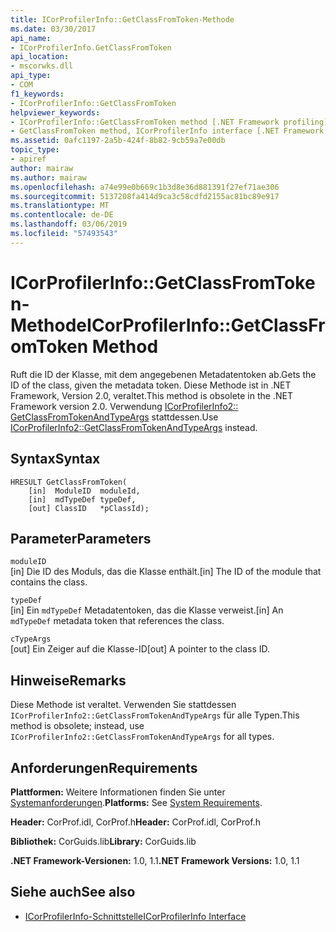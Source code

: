 ```yaml
---
title: ICorProfilerInfo::GetClassFromToken-Methode
ms.date: 03/30/2017
api_name:
- ICorProfilerInfo.GetClassFromToken
api_location:
- mscorwks.dll
api_type:
- COM
f1_keywords:
- ICorProfilerInfo::GetClassFromToken
helpviewer_keywords:
- ICorProfilerInfo::GetClassFromToken method [.NET Framework profiling]
- GetClassFromToken method, ICorProfilerInfo interface [.NET Framework profiling]
ms.assetid: 0afc1197-2a5b-424f-8b82-9cb59a7e00db
topic_type:
- apiref
author: mairaw
ms.author: mairaw
ms.openlocfilehash: a74e99e0b669c1b3d8e36d881391f27ef71ae306
ms.sourcegitcommit: 5137208fa414d9ca3c58cdfd2155ac81bc89e917
ms.translationtype: MT
ms.contentlocale: de-DE
ms.lasthandoff: 03/06/2019
ms.locfileid: "57493543"
---
```

# <a name="icorprofilerinfogetclassfromtoken-method"></a><span data-ttu-id="572fa-102">ICorProfilerInfo::GetClassFromToken-Methode</span><span class="sxs-lookup"><span data-stu-id="572fa-102">ICorProfilerInfo::GetClassFromToken Method</span></span>
<span data-ttu-id="572fa-103">Ruft die ID der Klasse, mit dem angegebenen Metadatentoken ab.</span><span class="sxs-lookup"><span data-stu-id="572fa-103">Gets the ID of the class, given the metadata token.</span></span> <span data-ttu-id="572fa-104">Diese Methode ist in .NET Framework, Version 2.0, veraltet.</span><span class="sxs-lookup"><span data-stu-id="572fa-104">This method is obsolete in the .NET Framework version 2.0.</span></span> <span data-ttu-id="572fa-105">Verwendung [ICorProfilerInfo2:: GetClassFromTokenAndTypeArgs](../../../../docs/framework/unmanaged-api/profiling/icorprofilerinfo2-getclassfromtokenandtypeargs-method.md) stattdessen.</span><span class="sxs-lookup"><span data-stu-id="572fa-105">Use [ICorProfilerInfo2::GetClassFromTokenAndTypeArgs](../../../../docs/framework/unmanaged-api/profiling/icorprofilerinfo2-getclassfromtokenandtypeargs-method.md) instead.</span></span>  
  
## <a name="syntax"></a><span data-ttu-id="572fa-106">Syntax</span><span class="sxs-lookup"><span data-stu-id="572fa-106">Syntax</span></span>  
  
```  
HRESULT GetClassFromToken(  
    [in]  ModuleID  moduleId,  
    [in]  mdTypeDef typeDef,  
    [out] ClassID   *pClassId);  
```  
  
## <a name="parameters"></a><span data-ttu-id="572fa-107">Parameter</span><span class="sxs-lookup"><span data-stu-id="572fa-107">Parameters</span></span>  
 `moduleID`  
 <span data-ttu-id="572fa-108">[in] Die ID des Moduls, das die Klasse enthält.</span><span class="sxs-lookup"><span data-stu-id="572fa-108">[in] The ID of the module that contains the class.</span></span>  
  
 `typeDef`  
 <span data-ttu-id="572fa-109">[in] Ein `mdTypeDef` Metadatentoken, das die Klasse verweist.</span><span class="sxs-lookup"><span data-stu-id="572fa-109">[in] An `mdTypeDef` metadata token that references the class.</span></span>  
  
 `cTypeArgs`  
 <span data-ttu-id="572fa-110">[out] Ein Zeiger auf die Klasse-ID</span><span class="sxs-lookup"><span data-stu-id="572fa-110">[out] A pointer to the class ID.</span></span>  
  
## <a name="remarks"></a><span data-ttu-id="572fa-111">Hinweise</span><span class="sxs-lookup"><span data-stu-id="572fa-111">Remarks</span></span>  
 <span data-ttu-id="572fa-112">Diese Methode ist veraltet. Verwenden Sie stattdessen `ICorProfilerInfo2::GetClassFromTokenAndTypeArgs` für alle Typen.</span><span class="sxs-lookup"><span data-stu-id="572fa-112">This method is obsolete; instead, use `ICorProfilerInfo2::GetClassFromTokenAndTypeArgs` for all types.</span></span>  
  
## <a name="requirements"></a><span data-ttu-id="572fa-113">Anforderungen</span><span class="sxs-lookup"><span data-stu-id="572fa-113">Requirements</span></span>  
 <span data-ttu-id="572fa-114">**Plattformen:** Weitere Informationen finden Sie unter [Systemanforderungen](../../../../docs/framework/get-started/system-requirements.md).</span><span class="sxs-lookup"><span data-stu-id="572fa-114">**Platforms:** See [System Requirements](../../../../docs/framework/get-started/system-requirements.md).</span></span>  
  
 <span data-ttu-id="572fa-115">**Header:** CorProf.idl, CorProf.h</span><span class="sxs-lookup"><span data-stu-id="572fa-115">**Header:** CorProf.idl, CorProf.h</span></span>  
  
 <span data-ttu-id="572fa-116">**Bibliothek:** CorGuids.lib</span><span class="sxs-lookup"><span data-stu-id="572fa-116">**Library:** CorGuids.lib</span></span>  
  
 <span data-ttu-id="572fa-117">**.NET Framework-Versionen:** 1.0, 1.1</span><span class="sxs-lookup"><span data-stu-id="572fa-117">**.NET Framework Versions:** 1.0, 1.1</span></span>  
  
## <a name="see-also"></a><span data-ttu-id="572fa-118">Siehe auch</span><span class="sxs-lookup"><span data-stu-id="572fa-118">See also</span></span>
- [<span data-ttu-id="572fa-119">ICorProfilerInfo-Schnittstelle</span><span class="sxs-lookup"><span data-stu-id="572fa-119">ICorProfilerInfo Interface</span></span>](../../../../docs/framework/unmanaged-api/profiling/icorprofilerinfo-interface.md)
